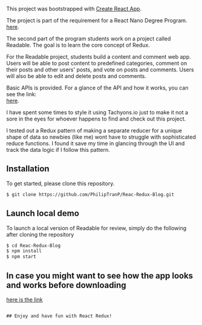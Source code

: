 This project was bootstrapped with [Create React App](https://github.com/facebookincubator/create-react-app).

The project is part of the requirement for a React Nano Degree Program.<br>
 [here](https://www.udacity.com/course/react-nanodegree--nd019).

The second part of the program students work on a project called Readable. The goal is to learn the core concept of Redux.

For the Readable project, students build a content and comment web app. Users will be able to post content to predefined categories, comment on their posts and other users' posts, and vote on posts and comments. Users will also be able to edit and delete posts and comments.

Basic APIs is provided. For a glance of the API and how it works, you can see the link:<br>
 [here](https://bagle-react-server.herokuapp.com/).

I have spent some times to style it using Tachyons.io just to make it not a sore in the eyes for whoever happens to find and check out this project.

I tested out a Redux pattern of making a separate reducer for a unique shape of data so newbies (like me) wont have to struggle with sophisticated reduce functions. I found it save my time in glancing through the UI and track the data logic if I follow this pattern.

## Installation
To get started, please clone this repository.
```bash
$ git clone https://github.com/PhilipTranP/Reac-Redux-Blog.git
```
## Launch local demo
To launch a local version of Readable for review, simply do the following after cloning the repository
```bash
$ cd Reac-Redux-Blog
$ npm install
$ npm start
```


## In case you might want to see how the app looks and works before downloading
 [here is the link](https://reactnd-blog.herokuapp.com/) <br>
```(https://reactnd-blog.herokuapp.com). <br>

## Enjoy and have fun with React Redux!
